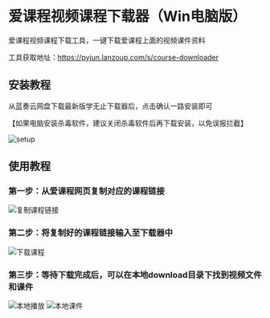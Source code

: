 # 爱课程视频课程下载器（Win电脑版）
爱课程视频课程下载工具，一键下载爱课程上面的视频课件资料

工具获取地址：https://pyjun.lanzoup.com/s/course-downloader

## 安装教程
从蓝奏云网盘下载最新版学无止下载器后，点击确认一路安装即可

【如果电脑安装杀毒软件，建议关闭杀毒软件后再下载安装，以免误报拦截】


![setup](https://github.com/user-attachments/assets/ec4efd7c-984a-4528-b682-c9f4d62b50b1)


## 使用教程
### 第一步：从爱课程网页复制对应的课程链接
![复制课程链接](https://github.com/user-attachments/assets/15e84599-4ea9-40e0-8797-65b9d0718dbe)
### 第二步：将复制好的课程链接输入至下载器中
![下载课程](https://github.com/user-attachments/assets/5597a757-8b89-4cf2-9364-dc88ab063ffa)
### 第三步：等待下载完成后，可以在本地download目录下找到视频文件和课件
![本地播放](https://github.com/user-attachments/assets/c5cac308-d249-4a4a-a219-0dfa64ec8547)
![本地课件](https://github.com/user-attachments/assets/e3b14a71-2aa6-4eb1-90f0-b0f9b55bf53b)
